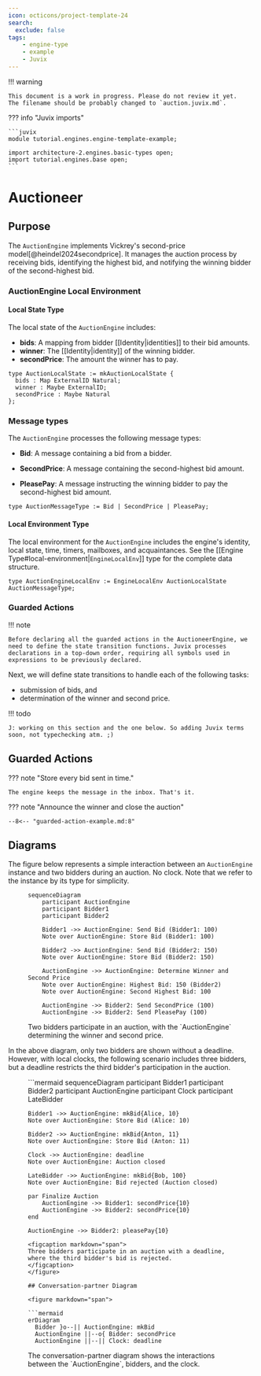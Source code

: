 ```yaml
---
icon: octicons/project-template-24
search:
  exclude: false
tags:
    - engine-type
    - example
    - Juvix
---
```


!!! warning

    This document is a work in progress. Please do not review it yet.
    The filename should be probably changed to `auction.juvix.md`.

??? info "Juvix imports"

    ```juvix 
    module tutorial.engines.engine-template-example;

    import architecture-2.engines.basic-types open;
    import tutorial.engines.base open;
    ```

# Auctioneer 

## Purpose

The `AuctionEngine` implements Vickrey's second-price
model[@heindel2024secondprice]. It manages the auction process by receiving
bids, identifying the highest bid, and notifying the winning bidder of the
second-highest bid.

<!-- Expect in the Juvix code two versions:
First Version: Ignores deadlines.
Second Version: Incorporates deadlines, halting bid acceptance after the deadline using a timer.
The first diagram corresponds to the first version, while the rest are for the
second version.
-->

### AuctionEngine Local Environment

#### Local State Type

The local state of the `AuctionEngine` includes:

- **bids**: A mapping from bidder [[Identity|identities]] to their bid amounts.
- **winner**: The [[Identity|identity]] of the winning bidder.
- **secondPrice**: The amount the winner has to pay.

```juvix
type AuctionLocalState := mkAuctionLocalState {
  bids : Map ExternalID Natural;
  winner : Maybe ExternalID;
  secondPrice : Maybe Natural
};
```

### Message types

The `AuctionEngine` processes the following message types:

- **Bid**: A message containing a bid from a bidder.

- **SecondPrice**: A message containing the second-highest bid amount.

- **PleasePay**: A message instructing the winning bidder to pay the
  second-highest bid amount.

```juvix
type AuctionMessageType := Bid | SecondPrice | PleasePay;
```

#### Local Environment Type

The local environment for the `AuctionEngine` includes the engine's identity,
local state, time, timers, mailboxes, and acquaintances. See
the [[Engine Type#local-environment|`EngineLocalEnv`]] type for the complete
data structure.

```juvix
type AuctionEngineLocalEnv := EngineLocalEnv AuctionLocalState AuctionMessageType;
```

### Guarded Actions

!!! note 

    Before declaring all the guarded actions in the AuctioneerEngine, we need to define the state transition functions. Juvix processes declarations in a top-down order, requiring all symbols used in expressions to be previously declared.

Next, we will define state transitions to handle each of the following tasks:

- submission of bids, and 
- determination of the winner and second price.

!!! todo

    J: working on this section and the one below. So adding Juvix terms soon, not typechecking atm. ;)

## Guarded Actions

??? note "Store every bid sent in time."

    The engine keeps the message in the inbox. That's it.


??? note "Announce the winner and close the auction"

	--8<-- "guarded-action-example.md:8"


## Diagrams


The figure below represents a simple interaction between an `AuctionEngine` instance and two bidders during an auction. No clock. Note that we refer to the instance by its type for simplicity.

<figure markdown="span">

```mermaid
sequenceDiagram
    participant AuctionEngine
    participant Bidder1
    participant Bidder2

    Bidder1 ->> AuctionEngine: Send Bid (Bidder1: 100)
    Note over AuctionEngine: Store Bid (Bidder1: 100)

    Bidder2 ->> AuctionEngine: Send Bid (Bidder2: 150)
    Note over AuctionEngine: Store Bid (Bidder2: 150)

    AuctionEngine ->> AuctionEngine: Determine Winner and Second Price
    Note over AuctionEngine: Highest Bid: 150 (Bidder2)
    Note over AuctionEngine: Second Highest Bid: 100

    AuctionEngine ->> Bidder2: Send SecondPrice (100)
    AuctionEngine ->> Bidder2: Send PleasePay (100)
```

<figcaption markdown="span">
Two bidders participate in an auction, with the `AuctionEngine` determining the winner and second price.
</figcaption>
</figure>

In the above diagram, only two bidders are shown without a deadline. However, with local clocks, the following scenario includes three bidders, but a deadline restricts the third bidder's participation in the auction.

<figure markdown="span">
```mermaid
sequenceDiagram
    participant Bidder1
    participant Bidder2
    participant AuctionEngine
    participant Clock
    participant LateBidder

    Bidder1 ->> AuctionEngine: mkBid{Alice, 10}
    Note over AuctionEngine: Store Bid (Alice: 10)

    Bidder2 ->> AuctionEngine: mkBid{Anton, 11}
    Note over AuctionEngine: Store Bid (Anton: 11)

    Clock ->> AuctionEngine: deadline
    Note over AuctionEngine: Auction closed

    LateBidder ->> AuctionEngine: mkBid{Bob, 100}
    Note over AuctionEngine: Bid rejected (Auction closed)

    par Finalize Auction
        AuctionEngine ->> Bidder1: secondPrice{10}
        AuctionEngine ->> Bidder2: secondPrice{10}
    end

    AuctionEngine ->> Bidder2: pleasePay{10}
```
<figcaption markdown="span">
Three bidders participate in an auction with a deadline, where the third bidder's bid is rejected.
</figcaption>
</figure>

## Conversation-partner Diagram

<figure markdown="span">

```mermaid
erDiagram
  Bidder }o--|| AuctionEngine: mkBid
  AuctionEngine ||--o{ Bidder: secondPrice
  AuctionEngine ||--|| Clock: deadline
```

<figcaption markdown="span">
The conversation-partner diagram shows the interactions between the `AuctionEngine`, bidders, and the clock.
</figcaption>

</figure>
